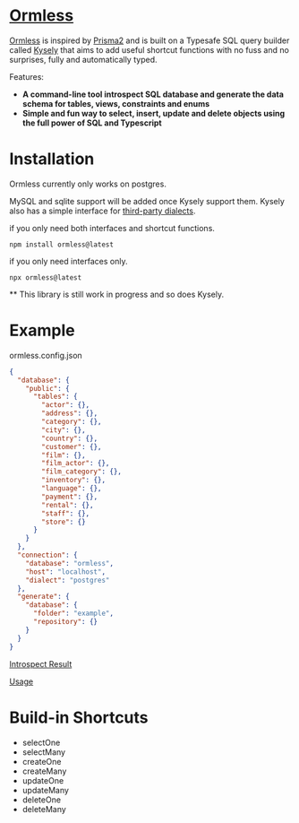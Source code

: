 # [Ormless](https://github.com/xiaoyu-tamu/ormless)

[Ormless](https://github.com/xiaoyu-tamu/ormless) is inspired by [Prisma2](https://github.com/prisma/prisma) and is built on a Typesafe SQL query builder called [Kysely](https://github.com/koskimas/kysely) that aims to add useful shortcut functions with no fuss and no surprises, fully and automatically typed.

Features:

- **A command-line tool introspect SQL database and generate the data schema for tables, views, constraints and enums**
- **Simple and fun way to select, insert, update and delete objects using the full power of SQL and Typescript**

# Installation

Ormless currently only works on postgres.

MySQL and sqlite support will be added once Kysely support them. Kysely also has a simple interface for [third-party dialects](https://koskimas.github.io/kysely/interfaces/Dialect.html).

if you only need both interfaces and shortcut functions.

`npm install ormless@latest`

if you only need interfaces only.

`npx ormless@latest`

\*\* This library is still work in progress and so does Kysely.

# Example

ormless.config.json

```json
{
  "database": {
    "public": {
      "tables": {
        "actor": {},
        "address": {},
        "category": {},
        "city": {},
        "country": {},
        "customer": {},
        "film": {},
        "film_actor": {},
        "film_category": {},
        "inventory": {},
        "language": {},
        "payment": {},
        "rental": {},
        "staff": {},
        "store": {}
      }
    }
  },
  "connection": {
    "database": "ormless",
    "host": "localhost",
    "dialect": "postgres"
  },
  "generate": {
    "database": {
      "folder": "example",
      "repository": {}
    }
  }
}
```

[Introspect Result](https://github.com/xiaoyu-tamu/ormless/blob/main/example/database.ts)

[Usage](https://github.com/xiaoyu-tamu/ormless/blob/main/example/index.ts)

# Build-in Shortcuts

- selectOne
- selectMany
- createOne
- createMany
- updateOne
- updateMany
- deleteOne
- deleteMany
